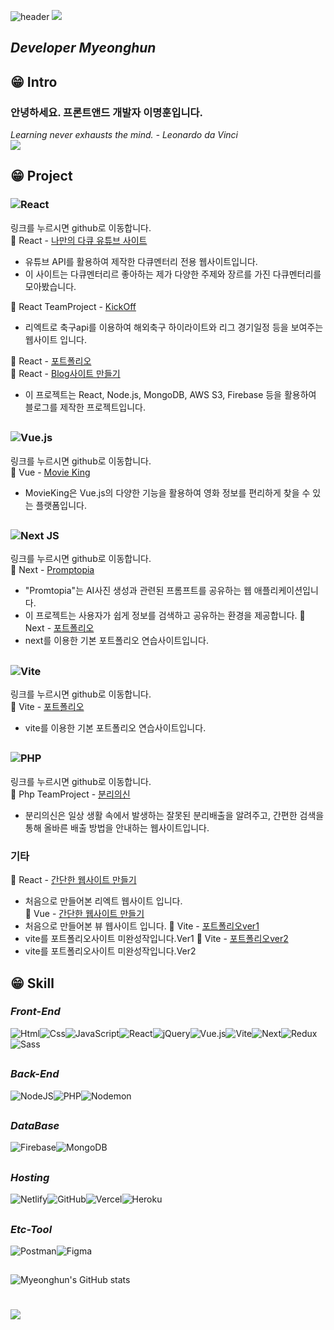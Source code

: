 
![header](https://capsule-render.vercel.app/api?type=waving&color=gradient&customColorList=0,2,2,5,30&height=150&section=header&text=WellCome%20to%20My%20Gith%20%F0%9F%98%80&fontSize=30&fontAlign=21&descSize=100&animation=twinkling)
<a href="https://hits.seeyoufarm.com"><img src="https://hits.seeyoufarm.com/api/count/incr/badge.svg?url=https%3A%2F%2Fgithub.com%2Faudgns722&count_bg=%2379C83D&title_bg=%23555555&icon=&icon_color=%23E7E7E7&title=hits&edge_flat=false"/></a>
_<h2>Developer Myeonghun</h2>_

## 😁 Intro

<h3> 안녕하세요. 프론트앤드 개발자 이명훈입니다.</h3>

_Learning never exhausts the mind. - Leonardo da Vinci_
<br>
<a href="mailto:audgns722@gmail.com">
<img src="https://img.shields.io/badge/Gmail-EA4335?style=for-the-badge&logo=Gmail&logoColor=white">
</a>

## 😁 Project
### ![React](https://img.shields.io/badge/react-%2320232a.svg?style=for-the-badge&logo=react&logoColor=%2361DAFB)
링크를 누르시면 github로 이동합니다.   
🚩 React - [나만의 다큐 유튜브 사이트](https://github.com/audgns722/youtube-react2023)   
  - 유튜브 API를 활용하여 제작한 다큐멘터리 전용 웹사이트입니다.   
  - 이 사이트는 다큐멘터리르 좋아하는 제가 다양한 주제와 장르를 가진 다큐멘터리를 모아봤습니다.   

🚩 React TeamProject - [KickOff](https://github.com/audgns722/kickoff)   
  - 리엑트로 축구api를 이용하여 해외축구 하이라이트와 리그 경기일정 등을 보여주는 웹사이트 입니다.   

🚩 React - [포트폴리오](https://fly.io/apps/myeonghunportfolio)   
🚩 React - [Blog사이트 만들기](https://github.com/audgns722/nodeblog-react2023)   
  - 이 프로젝트는 React, Node.js, MongoDB, AWS S3, Firebase 등을 활용하여 블로그를 제작한 프로젝트입니다.
    
##
  
### ![Vue.js](https://img.shields.io/badge/vuejs-%2335495e.svg?style=for-the-badge&logo=vuedotjs&logoColor=%234FC08D)   
 링크를 누르시면 github로 이동합니다.   
🚩 Vue - [Movie King](https://github.com/audgns722/movie-vue2023)   
  - MovieKing은 Vue.js의 다양한 기능을 활용하여 영화 정보를 편리하게 찾을 수 있는 플랫폼입니다.

##

### ![Next JS](https://img.shields.io/badge/Next-black?style=for-the-badge&logo=next.js&logoColor=white)   
링크를 누르시면 github로 이동합니다.   
🚩 Next - [Promptopia](https://github.com/audgns722/project_promtopia_next)
  - "Promtopia"는 AI사진 생성과 관련된 프롬프트를 공유하는 웹 애플리케이션입니다.   
  - 이 프로젝트는 사용자가 쉽게 정보를 검색하고 공유하는 환경을 제공합니다.
🚩 Next - [포트폴리오](https://github.com/audgns722/next-project)
  - next를 이용한 기본 포트폴리오 연습사이트입니다.

##

### ![Vite](https://img.shields.io/badge/vite-%23646CFF.svg?style=for-the-badge&logo=vite&logoColor=white)
링크를 누르시면 github로 이동합니다.   
🚩 Vite - [포트폴리오](https://github.com/audgns722/vite-project2023)
  - vite를 이용한 기본 포트폴리오 연습사이트입니다.


##

### ![PHP](https://img.shields.io/badge/php-%23777BB4.svg?style=for-the-badge&logo=php&logoColor=white)   
링크를 누르시면 github로 이동합니다.   
🚩 Php TeamProject - [분리의신](https://github.com/audgns722/recycle-project)   
  - 분리의신은 일상 생활 속에서 발생하는 잘못된 분리배출을 알려주고, 간편한 검색을 통해 올바른 배출 방법을 안내하는 웹사이트입니다.


### 기타
🚩 React - [간단한 웹사이트 만들기](https://github.com/audgns722/react-webpage)   
  - 처음으로 만들어본 리엑트 웹사이트 입니다.  
🚩 Vue - [간단한 웹사이트 만들기](https://github.com/audgns722/vue-webpage02)   
  - 처음으로 만들어본 뷰 웹사이트 입니다.
🚩 Vite - [포트폴리오ver1](https://github.com/audgns722/portfolio-vite2023-)
  - vite를 포트폴리오사이트 미완성작입니다.Ver1
🚩 Vite - [포트폴리오ver2](https://github.com/audgns722/portfolio-vite20203-ver2-)
  - vite를 포트폴리오사이트 미완성작입니다.Ver2

    
## 😁 Skill

### _Front-End_

<img alt="Html" src="https://img.shields.io/badge/HTML5-E34F26.svg?&style=for-the-badge&logo=HTML5&logoColor=white"/><img alt="Css" src="https://img.shields.io/badge/CSS3-1572B6.svg?&style=for-the-badge&logo=CSS3&logoColor=white"/><img alt="JavaScript" src="https://img.shields.io/badge/JavaScript-F7DF1E.svg?&style=for-the-badge&logo=JavaScript&logoColor=black"/><img alt="React" src="https://img.shields.io/badge/react-%2320232a.svg?style=for-the-badge&logo=react&logoColor=%2361DAFB"/><img alt="jQuery" src="https://img.shields.io/badge/jquery-%230769AD.svg?style=for-the-badge&logo=jquery&logoColor=white"/><img alt="Vue.js" src="https://img.shields.io/badge/vuejs-%2335495e.svg?style=for-the-badge&logo=vuedotjs&logoColor=%234FC08D"/><img alt="Vite" src="https://img.shields.io/badge/vite-%23646CFF.svg?style=for-the-badge&logo=vite&logoColor=white"/><img alt="Next" src="https://img.shields.io/badge/Next-black?style=for-the-badge&logo=next.js&logoColor=white"/><img alt="Redux" src="https://img.shields.io/badge/redux-%23593d88.svg?style=for-the-badge&logo=redux&logoColor=white"/><img alt="Sass" src="https://img.shields.io/badge/SASS-hotpink.svg?style=for-the-badge&logo=SASS&logoColor=white"/>

##

### _Back-End_

<img alt="NodeJS" src="https://img.shields.io/badge/node.js-6DA55F?style=for-the-badge&logo=node.js&logoColor=white"/><img alt="PHP" src="https://img.shields.io/badge/php-%23777BB4.svg?style=for-the-badge&logo=php&logoColor=white"/><img alt="Nodemon" src="https://img.shields.io/badge/NODEMON-%23323330.svg?style=for-the-badge&logo=nodemon&logoColor=%BBDEAD"/>

##

### _DataBase_

<img alt="Firebase" src="https://img.shields.io/badge/Firebase-039BE5?style=for-the-badge&logo=Firebase&logoColor=white"/><img alt="MongoDB" src="https://img.shields.io/badge/MongoDB-%234ea94b.svg?style=for-the-badge&logo=mongodb&logoColor=white"/>

##

### _Hosting_

<img alt="Netlify" src="https://img.shields.io/badge/netlify-%23000000.svg?style=for-the-badge&logo=netlify&logoColor=#00C7B7"/><img alt="GitHub" src="https://img.shields.io/badge/github-%23121011.svg?style=for-the-badge&logo=github&logoColor=white"/><img alt="Vercel" src="https://img.shields.io/badge/vercel-%23000000.svg?style=for-the-badge&logo=vercel&logoColor=white"/><img alt="Heroku" src="https://img.shields.io/badge/heroku-%23430098.svg?style=for-the-badge&logo=heroku&logoColor=white"/>

##

### _Etc-Tool_

<img alt="Postman" src="https://img.shields.io/badge/Postman-FF6C37?style=for-the-badge&logo=postman&logoColor=white"/><img alt="Figma" src="https://img.shields.io/badge/figma-%23F24E1E.svg?style=for-the-badge&logo=figma&logoColor=white"/>

##

![Myeonghun's GitHub stats](http://github-profile-summary-cards.vercel.app/api/cards/profile-details?username=audgns722&theme=solarized)

# <img src="https://capsule-render.vercel.app/api?type=waving&color=gradient&customColorList=0,2,2,5,30&height=220&&section=footer" />

